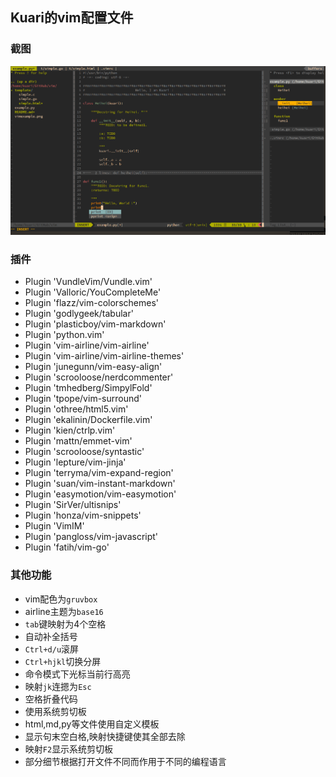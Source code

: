 ## Kuari的vim配置文件

### 截图
![my_vim](vimexample.png)

### 插件

* Plugin 'VundleVim/Vundle.vim'
* Plugin 'Valloric/YouCompleteMe'
* Plugin 'flazz/vim-colorschemes'
* Plugin 'godlygeek/tabular'
* Plugin 'plasticboy/vim-markdown'
* Plugin 'python.vim'
* Plugin 'vim-airline/vim-airline'
* Plugin 'vim-airline/vim-airline-themes'
* Plugin 'junegunn/vim-easy-align'
* Plugin 'scrooloose/nerdcommenter'
* Plugin 'tmhedberg/SimpylFold'
* Plugin 'tpope/vim-surround'
* Plugin 'othree/html5.vim'
* Plugin 'ekalinin/Dockerfile.vim'
* Plugin 'kien/ctrlp.vim'
* Plugin 'mattn/emmet-vim'
* Plugin 'scrooloose/syntastic'
* Plugin 'lepture/vim-jinja'
* Plugin 'terryma/vim-expand-region'
* Plugin 'suan/vim-instant-markdown'
* Plugin 'easymotion/vim-easymotion'
* Plugin 'SirVer/ultisnips'
* Plugin 'honza/vim-snippets'
* Plugin 'VimIM'
* Plugin 'pangloss/vim-javascript'
* Plugin 'fatih/vim-go'


### 其他功能

* vim配色为`gruvbox`
* airline主题为`base16`
* `tab`键映射为4个空格
* 自动补全括号
* `Ctrl+d/u`滚屏
* `Ctrl+hjkl`切换分屏
* 命令模式下光标当前行高亮
* 映射`jk`连摁为`Esc`
* 空格折叠代码
* 使用系统剪切板
* html,md,py等文件使用自定义模板
* 显示句末空白格,映射快捷键使其全部去除
* 映射`F2`显示系统剪切板
* 部分细节根据打开文件不同而作用于不同的编程语言
